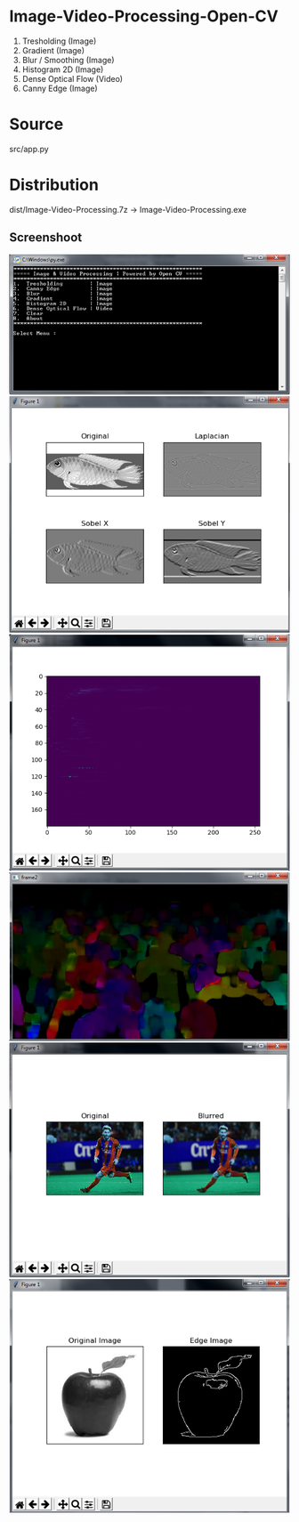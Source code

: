 # Image-Video-Processing-Open-CV


1. Tresholding (Image)
2. Gradient (Image)
3. Blur / Smoothing (Image)
4. Histogram 2D (Image)
5. Dense Optical Flow (Video)
6. Canny Edge (Image)

# Source
src/app.py

# Distribution
dist/Image-Video-Processing.7z -> Image-Video-Processing.exe


## Screenshoot

<img src="1.png">
<img src="2.png">
<img src="3.png">
<img src="4.png">
<img src="5.png">
<img src="6.png">
